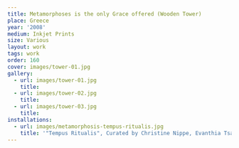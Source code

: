 ```yaml
---
title: Metamorphoses is the only Grace offered (Wooden Tower)
place: Greece
year: '2008'
medium: Inkjet Prints
size: Various
layout: work
tags: work
order: 160
cover: images/tower-01.jpg
gallery:
  - url: images/tower-01.jpg
    title: 
  - url: images/tower-02.jpg
    title: 
  - url: images/tower-03.jpg
    title: 
installations:
  - url: images/metamorphosis-tempus-ritualis.jpg
    title: '"Tempus Ritualis", Curated by Christine Nippe, Evanthia Tsantila, Christina Dimitriadis CACT, Contemporary Art Center of Thessaloniki, Thessaloniki, 2014'
---
```

